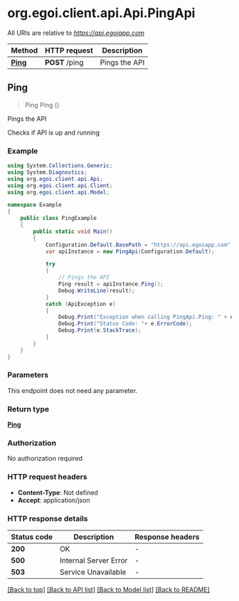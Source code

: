 # org.egoi.client.api.Api.PingApi

All URIs are relative to *https://api.egoiapp.com*

Method | HTTP request | Description
------------- | ------------- | -------------
[**Ping**](PingApi.md#ping) | **POST** /ping | Pings the API



## Ping

> Ping Ping ()

Pings the API

Checks if API is up and running

### Example

```csharp
using System.Collections.Generic;
using System.Diagnostics;
using org.egoi.client.api.Api;
using org.egoi.client.api.Client;
using org.egoi.client.api.Model;

namespace Example
{
    public class PingExample
    {
        public static void Main()
        {
            Configuration.Default.BasePath = "https://api.egoiapp.com";
            var apiInstance = new PingApi(Configuration.Default);

            try
            {
                // Pings the API
                Ping result = apiInstance.Ping();
                Debug.WriteLine(result);
            }
            catch (ApiException e)
            {
                Debug.Print("Exception when calling PingApi.Ping: " + e.Message );
                Debug.Print("Status Code: "+ e.ErrorCode);
                Debug.Print(e.StackTrace);
            }
        }
    }
}
```

### Parameters

This endpoint does not need any parameter.

### Return type

[**Ping**](Ping.md)

### Authorization

No authorization required

### HTTP request headers

- **Content-Type**: Not defined
- **Accept**: application/json


### HTTP response details
| Status code | Description | Response headers |
|-------------|-------------|------------------|
| **200** | OK |  -  |
| **500** | Internal Server Error |  -  |
| **503** | Service Unavailable |  -  |

[[Back to top]](#)
[[Back to API list]](../README.md#documentation-for-api-endpoints)
[[Back to Model list]](../README.md#documentation-for-models)
[[Back to README]](../README.md)

